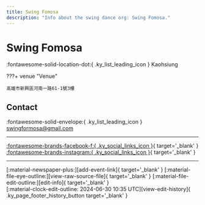 ```yaml
---
title: Swing Fomosa
description: "Info about the swing dance org: Swing Fomosa."
---
```


# Swing Fomosa

:fontawesome-solid-location-dot:{ .ky_list_leading_icon } Kaohsiung  


???+ venue "Venue"

    高雄市新興區河南一路61-1號3樓  

## Contact

:fontawesome-solid-envelope:{ .ky_list_leading_icon } <swingformosa@gmail.com>  

---

 [:fontawesome-brands-facebook-f:{ .ky_social_links_icon }](https://www.facebook.com/swingformosa2020){ target='_blank' } [:fontawesome-brands-instagram:{ .ky_social_links_icon }](https://instagram.com/swingformosa){ target='_blank' }

---

<div class="ky_page_footer" markdown>
<div class="ky_page_footer_trailing" markdown="span">
[:material-newspaper-plus:][add-event-link]{ target='_blank' }
[:material-file-eye-outline:][view-raw-source-file]{ target='_blank' }
[:material-file-edit-outline:][edit-info]{ target='_blank' }
</div>
<div class="ky_page_footer_leading" markdown="span">
[:material-clock-edit-outline: 2024-06-30 10:35 UTC][view-edit-history]{ .ky_page_footer_history_button target='_blank' }
</div>
</div>

[add-event-link]: https://github.com/swingdance/events/issues/new?assignees=&labels=add+event&projects=&template=02-add_entity.yml&title=%5Btw%5D%20%3CName%3E&region=tw&province=Kaohsiung&city=Kaohsiung&org_id=swing-fomosa "Add Event"
[view-raw-source-file]: https://github.com/swingdance/orgs/blob/main/tw/swing-fomosa.json "View Raw Source File"
[edit-info]: https://github.com/swingdance/orgs/issues/new?assignees=&labels=update+org&projects=&template=03-update_entity.yml&title=%5Btw%5D%20Swing%20Fomosa&region=tw&id=swing-fomosa&name=Swing%20Fomosa "Edit Info"

[view-edit-history]: https://github.com/swingdance/orgs/commits/main/tw/swing-fomosa.json "View Edit History"
